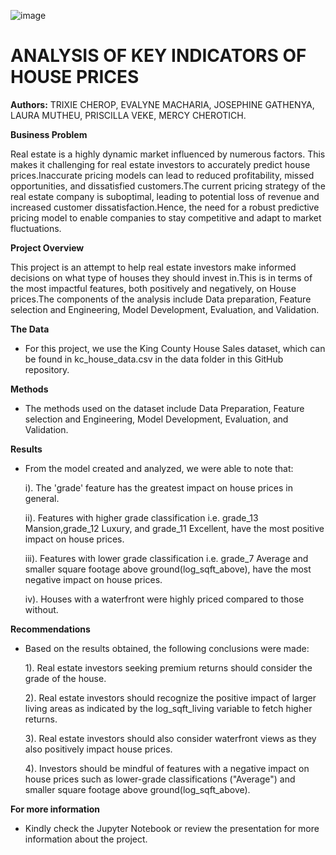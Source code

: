 
![image](https://github.com/MutheuTheAnalyst/House-Pricing-Indicators/assets/92978069/9ce2ee88-cc6f-4f86-8b54-370e8828b844)

# ANALYSIS OF KEY INDICATORS OF HOUSE PRICES

**Authors:** TRIXIE CHEROP, EVALYNE MACHARIA, JOSEPHINE GATHENYA, LAURA MUTHEU, PRISCILLA VEKE, MERCY CHEROTICH.

**Business Problem**

Real estate is a highly dynamic market influenced by numerous factors. This makes it challenging for real estate investors to accurately predict house prices.Inaccurate pricing models can lead to reduced profitability, missed opportunities, and dissatisfied customers.The current pricing strategy of the real estate company is suboptimal, leading to potential loss of revenue and increased customer dissatisfaction.Hence, the need for a robust predictive pricing model to enable companies to stay competitive and adapt to market fluctuations.

**Project Overview**

This project is an attempt to help real estate investors make informed decisions on what type of houses they should invest in.This is in terms of the most impactful features, both positively and negatively, on House prices.The components of the analysis include Data preparation, Feature selection and Engineering, Model Development, Evaluation, and Validation.

**The Data**

- For this project, we use the King County House Sales dataset, which can be found in kc_house_data.csv in the data folder in this GitHub repository.

**Methods**

- The methods used on the dataset include Data Preparation, Feature selection and Engineering, Model Development, Evaluation, and Validation.

**Results**

- From the model created and analyzed, we were able to note that:

    i). The 'grade' feature has the greatest impact on house prices in general.
 
    ii). Features with higher grade classification i.e. grade_13 Mansion,grade_12 Luxury, and grade_11 Excellent, have the most positive impact on house prices.
 
    iii). Features with lower grade classification i.e. grade_7 Average and smaller square footage above ground(log_sqft_above), have the most negative impact on house prices.
 
    iv). Houses with a waterfront were highly priced compared to those without.
 
**Recommendations**

- Based on the results obtained, the following conclusions were made:

  1). Real estate investors seeking premium returns should consider the grade of the house.

  2). Real estate investors should recognize the positive impact of larger living areas as indicated by the log_sqft_living variable to fetch higher returns.

  3). Real estate investors should also consider waterfront views as they also positively impact house prices.

  4). Investors should be mindful of features with a negative impact on house prices such as lower-grade classifications ("Average") and smaller square footage above ground(log_sqft_above).
  
 
**For more information**

- Kindly check the Jupyter Notebook or review the presentation for more information about the project.
  
